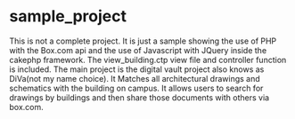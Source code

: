 # sample_project
This is not a complete project. It is just a sample showing the use of PHP
with the Box.com api and  the use of Javascript with JQuery inside the cakephp framework. 
The view_building.ctp view file and controller function is included. 
The main project is the digital vault project also knows as DiVa(not my name choice). 
It Matches all architectural drawings and schematics with the building on campus. 
It allows users to search for drawings by buildings and then share those documents 
with others via box.com.

